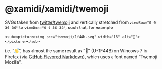# @xamidi/xamidi/twemoji

SVGs taken from [twitter/twemoji](https://github.com/twitter/twemoji/tree/master/assets/svg) and vertically stretched from `viewBox="0 0 36 36"` to `viewBox="0 0 36 38"`, such that, for example

```
<sub><picture><img src="twemoji/1f44b.svg" width="16" alt="👋"></picture></sub>
```

i.e. “<sub><picture><img src="1f44b.svg" width="16" alt="👋" valign="center"></picture></sub>”, has almost the same result as “👋” (U+1F44B) on Windows 7 in Firefox (via [GitHub Flavored Markdown](https://github.github.com/gfm/)), which uses a font named “Twemoji Mozilla”.
